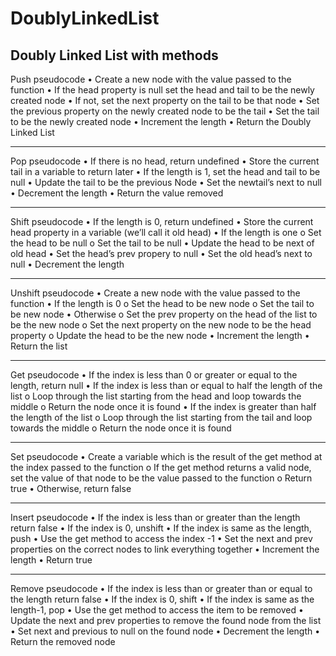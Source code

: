 # DoublyLinkedList
Doubly Linked List with methods
----------------------------------------------------------------------------------------------------------------------------------------

Push pseudocode
•	Create a new node with the value passed to the function
•	If the head property is null set the head and tail to be the newly created node 
•	If not, set the next property on the tail to be that node
•	Set the previous property on the newly created node to be the tail
•	Set the tail to be the newly created node 
•	Increment the length 
•	Return the Doubly Linked List

-----------------------------------------------------------------------------------------------------------------------------------------

Pop pseudocode
•	If there is no head, return undefined
•	Store the current tail in a variable to return later
•	If the length is 1, set the head and tail to be null
•	Update the tail to be the previous Node
•	Set the newtail’s next to null
•	Decrement the length
•	Return the value removed

-----------------------------------------------------------------------------------------------------------------------------------------

Shift pseudocode
•	If the length is 0, return undefined
•	Store the current head property in a variable (we’ll call it old head)
•	If the length is one
  o	Set the head to be null
  o	Set the tail to be null
•	Update the head to be next of old head
•	Set the head’s prev propery to null
•	Set the old head’s next to null
•	Decrement the length

-----------------------------------------------------------------------------------------------------------------------------------------

Unshift pseudocode
•	Create a new node with the value passed to the function 
•	If the length is 0
  o	Set the head to be new node
  o	Set the tail to be new node
•	Otherwise 
  o	Set the prev property on the head of the list to be the new node
  o	Set the next property on the new node to be the head property
  o	Update the head to be the new node
•	Increment the length
•	Return the list

----------------------------------------------------------------------------------------------------------------------------------------

Get pseudocode
•	If the index is less than 0 or greater or equal to the length, return null
•	If the index is less than or equal to half the length of the list
  o	Loop through the list starting from the head and loop towards the middle
  o	Return the node once it is found
•	If the index is greater than half the length of the list
  o	Loop through the list starting from the tail and loop towards the middle
  o	Return the node once it is found
  
----------------------------------------------------------------------------------------------------------------------------------------

Set pseudocode
•	Create a variable which is the result of the get method at the index passed to the function
  o	If the get method returns a valid node, set the value of that node to be the value passed to the function
  o	Return true
•	Otherwise, return false

----------------------------------------------------------------------------------------------------------------------------------------

Insert pseudocode
•	If the index is less than or greater than the length return false
•	If the index is 0, unshift
•	If the index is same as the length, push
•	Use the get method to access the index -1
•	Set the next and prev properties on the correct nodes to link everything together
•	Increment the length
•	Return true

----------------------------------------------------------------------------------------------------------------------------------------

Remove pseudocode
•	If the index is less than or greater than or equal to the length return false
•	If the index is 0, shift
•	If the index is same as the length-1, pop
•	Use the get method to access the item to be removed
•	Update the next and prev properties to remove the found node from the list
•	Set next and previous to null on the found node
•	Decrement the length
•	Return the removed node

